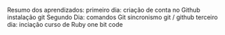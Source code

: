 Resumo dos aprendizados:
primeiro dia:
   criação de conta no Github
   instalação git
Segundo Dia:
   comandos Git
   sincronismo git / github
terceiro dia:
   inciação curso de Ruby one bit code
   